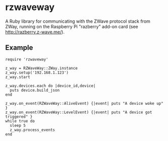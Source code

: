 rzwaveway
=========

A Ruby library for communicating with the ZWave protocol stack from ZWay, running on the Raspberry Pi "razberry" add-on card (see http://razberry.z-wave.me/).

## Example
```
require 'rzwaveway'

z_way = RZWaveWay::ZWay.instance
z_way.setup('192.168.1.123')
z_way.start

z_way.devices.each do |device_id,device|
  puts device.build_json
end

z_way.on_event(RZWaveWay::AliveEvent) {|event| puts "A device woke up" }
z_way.on_event(RZWaveWay::LevelEvent) {|event| puts "A device got triggered" }
while true do
  sleep 5
  z_way.process_events
end
```

